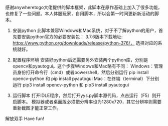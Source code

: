 感谢anywheretogo大佬提供的脚本框架，此脚本在原作基础上加入了很多功能，也修复了一些问题。本人体服玩家，自用脚本，所以会第一时间更新新活动的脚本。

1. 安装python
此脚本兼容Windows和Mac系统，对于不了解python的用户，首先要安装python官方的必要安装包：
3.7.6版本下载地址: https://www.python.org/downloads/release/python-376/， 选择对应的系统就好。

2. 配置程序环境
安装好python后还需要另外安装两个python库，分别是opencv和pyautogui。这个步骤Windows和Mac略有不同：
Windows：管理员身份打开命令行（cmd）或者powershell，然后分别运行 pip install opencv-python 和 pip install pyautogui
Mac：在终端（terminal）下分别运行 pip3 install opencv-python 和 pip3 install pyautogui

3. 运行脚本
打开IDLE程序，然后打开yys.py脚本源代码，点击运行（F5）则开启脚本。
模拟器或者桌面版必须把分辨率设为1280x720，其它分辨率则需要重新截图才能正常工作。

解放双手 Have fun!
